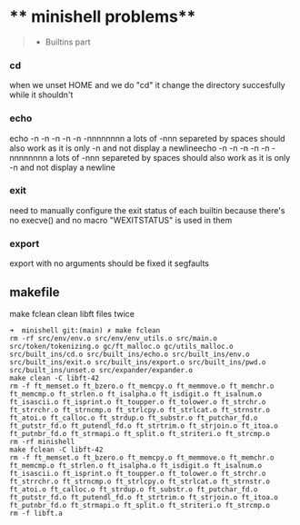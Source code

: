
# ** minishell problems** 

> - Builtins part 

 
### cd
when we unset HOME and we do "cd" it change the directory succesfully while it shouldn't

### echo 
echo -n -n -n -n -n -nnnnnnnn a lots of -nnn separeted by spaces should also work as it is only -n and not display a newlineecho -n -n -n -n -n -nnnnnnnn a lots of -nnn separeted by spaces should also work as it is only -n and not display a newline

### exit 
need to manually configure the exit status of each builtin because there's no execve() and no macro "WEXITSTATUS" is used in them

### export
export with no arguments should be fixed it segfaults 

## makefile 
make fclean clean libft files twice
```
➜  minishell git:(main) ✗ make fclean 
rm -rf src/env/env.o src/env/env_utils.o src/main.o src/token/tokenizing.o gc/ft_malloc.o gc/utils_malloc.o src/built_ins/cd.o src/built_ins/echo.o src/built_ins/env.o src/built_ins/exit.o src/built_ins/export.o src/built_ins/pwd.o src/built_ins/unset.o src/expander/expander.o 
make clean -C libft-42
rm -f ft_memset.o ft_bzero.o ft_memcpy.o ft_memmove.o ft_memchr.o ft_memcmp.o ft_strlen.o ft_isalpha.o ft_isdigit.o ft_isalnum.o ft_isascii.o ft_isprint.o ft_toupper.o ft_tolower.o ft_strchr.o ft_strrchr.o ft_strncmp.o ft_strlcpy.o ft_strlcat.o ft_strnstr.o ft_atoi.o ft_calloc.o ft_strdup.o ft_substr.o ft_putchar_fd.o ft_putstr_fd.o ft_putendl_fd.o ft_strtrim.o ft_strjoin.o ft_itoa.o ft_putnbr_fd.o ft_strmapi.o ft_split.o ft_striteri.o ft_strcmp.o
rm -rf minishell 
make fclean -C libft-42
rm -f ft_memset.o ft_bzero.o ft_memcpy.o ft_memmove.o ft_memchr.o ft_memcmp.o ft_strlen.o ft_isalpha.o ft_isdigit.o ft_isalnum.o ft_isascii.o ft_isprint.o ft_toupper.o ft_tolower.o ft_strchr.o ft_strrchr.o ft_strncmp.o ft_strlcpy.o ft_strlcat.o ft_strnstr.o ft_atoi.o ft_calloc.o ft_strdup.o ft_substr.o ft_putchar_fd.o ft_putstr_fd.o ft_putendl_fd.o ft_strtrim.o ft_strjoin.o ft_itoa.o ft_putnbr_fd.o ft_strmapi.o ft_split.o ft_striteri.o ft_strcmp.o
rm -f libft.a

```